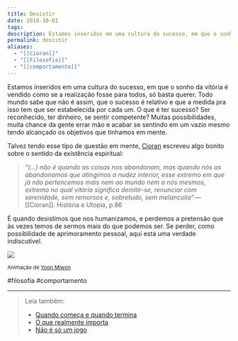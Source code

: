 ```yaml
---
title: Desistir
date: 2018-10-01
tags: 
description: Estamos inseridos em uma cultura do sucesso, em que o sonho da vitória é vendido como se a realização fosse para todos, só basta querer.
permalink: desistir
aliases:
  - "[[Cioran]]"
  - "[[Filosofia]]"
  - "[[comportamento]]"
---
```

Estamos inseridos em uma cultura do sucesso, em que o sonho da vitória é vendido como se a realização fosse para todos, só basta querer. Todo mundo sabe que não é assim, que o sucesso é relativo e que a medida pra isso tem que ser estabelecida por cada um. O que é ter sucesso? Ser reconhecido, ter dinheiro, se sentir competente? Muitas possibilidades, muita chance da gente errar mão e acabar se sentindo em um vazio mesmo tendo alcançado os objetivos que tínhamos em mente.

Talvez tendo esse tipo de questão em mente, [Cioran](http://amzn.to/2COFZEF) escreveu algo bonito sobre o sentido da existência espiritual:

> _“(…) não é quando as coisas nos abandonam, mas quando nós as abandonamos que atingimos a nudez interior, esse extremo em que já não pertencemos mais nem ao mundo nem a nós mesmos, extremo no qual vitória significa demitir-se, renunciar com serenidade, sem remorsos e, sobretudo, sem melancolia”_ — [[Cioran]]. História e Utopia, p.86

É quando desistimos que nos humanizamos, e perdemos a pretensão que às vezes temos de sermos mais do que podemos ser. Se perder, como possibilidade de aprimoramento pessoal, aqui está uma verdade indiscutível.

![](https://cdn-images-1.medium.com/max/800/1*VJQ0rP4MwqzBeXqsGE54GQ.gif)

<small>Animação de <a href="http://yoonmiwon.tumblr.com/">Yoon Miwon</a></small>

#filosofia #comportamento 

---




> Leia também:
> - <a href="/quando-comeca-e-quando-termina">Quando começa e quando termina</a>
> - <a href="/o-que-realmente-importa">O que realmente importa</a>
> - <a href="/nao-e-so-um-jogo">Não é só um jogo</a>
